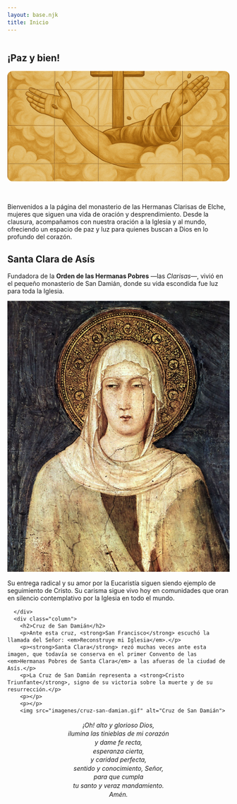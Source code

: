 ```yaml
---
layout: base.njk
title: Inicio
---
```


<section>
    <div class="row">
      <div class="column">
        <h2>¡Paz y bien!</h2>
<img src="imagenes/paz-y-bien-ocre.png" alt="Paz y Bien" style="margin-bottom: 2rem; border-radius: 12px; width: 100%; height: 250px; object-fit: cover;" />
        <p>
        Bienvenidos a la página del monasterio de las Hermanas Clarisas de Elche, mujeres que siguen una vida de oración y desprendimiento. Desde la clausura, acompañamos con nuestra oración a la Iglesia y al mundo, ofreciendo un espacio de paz y luz para quienes buscan a Dios en lo profundo del corazón.
        </p>
        <h2>Santa Clara de Asís</h2>
        <p>
        Fundadora de la <strong>Orden de las Hermanas Pobres</strong> —las <em>Clarisas</em>—, vivió en el pequeño monasterio de San Damián, donde su vida escondida fue luz para toda la Iglesia.
        </p>
        <img src="imagenes/simone-martini.jpg" alt="Santa Clara"><p>
        <p></p>Su entrega radical y su amor por la Eucaristía siguen siendo ejemplo de seguimiento de Cristo. Su carisma sigue vivo hoy en comunidades que oran en silencio contemplativo por la Iglesia en todo el mundo.
        
      </div>
      <div class="column">
        <h2>Cruz de San Damián</h2>
        <p>Ante esta cruz, <strong>San Francisco</strong> escuchó la llamada del Señor: <em>Reconstruye mi Iglesia</em>.</p>
        <p><strong>Santa Clara</strong> rezó muchas veces ante esta imagen, que todavía se conserva en el primer Convento de las <em>Hermanas Pobres de Santa Clara</em> a las afueras de la ciudad de Asís.</p>
        <p>La Cruz de San Damián representa a <strong>Cristo Triunfante</strong>, signo de su victoria sobre la muerte y de su resurrección.</p>
        <p></p>
        <p></p>
        <img src="imagenes/cruz-san-damian.gif" alt="Cruz de San Damián">
<p style="text-align: center; font-style: italic; line-height: 1.4; margin-top: 1rem;">
  ¡Oh! alto y glorioso Dios,<br>
  ilumina las tinieblas de mi corazón<br>
  y dame fe recta,<br>
  esperanza cierta,<br>
  y caridad perfecta,<br>
  sentido y conocimiento, Señor,<br>
  para que cumpla<br>
  tu santo y veraz mandamiento.<br>
  Amén.
</p>
      </div>
    </div>
  </section>
